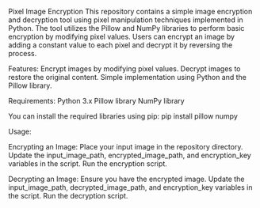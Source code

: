 Pixel Image Encryption
This repository contains a simple image encryption and decryption tool using pixel manipulation techniques implemented in Python. The tool utilizes the Pillow and NumPy libraries to perform basic encryption by modifying pixel values. Users can encrypt an image by adding a constant value to each pixel and decrypt it by reversing the process.

Features:
Encrypt images by modifying pixel values.
Decrypt images to restore the original content.
Simple implementation using Python and the Pillow library.

Requirements:
Python 3.x
Pillow library
NumPy library

You can install the required libraries using pip:
pip install pillow numpy

Usage:

Encrypting an Image:
Place your input image in the repository directory.
Update the input_image_path, encrypted_image_path, and encryption_key variables in the script.
Run the encryption script.

Decrypting an Image:
Ensure you have the encrypted image.
Update the input_image_path, decrypted_image_path, and encryption_key variables in the script.
Run the decryption script.
